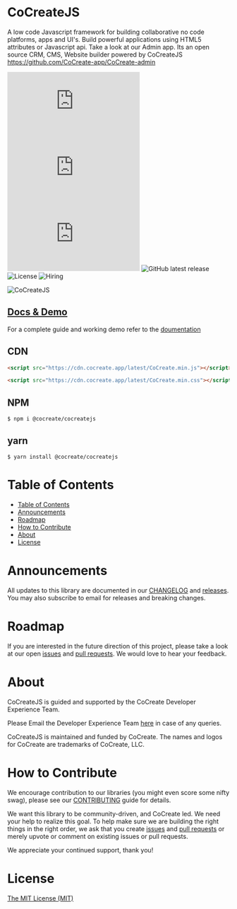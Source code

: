 # CoCreateJS

A low code Javascript framework for building collaborative no code platforms, apps and UI's. Build powerful applications using HTML5 attributes or Javascript api. Take a look at our Admin app. Its an open source CRM, CMS, Website builder powered by CoCreateJS https://github.com/CoCreate-app/CoCreate-admin

![minified](https://img.badgesize.io/https://cdn.cocreate.app/latest/CoCreate.min.js?style=flat-square&label=minified&color=orange)
![gzip](https://img.badgesize.io/https://cdn.cocreate.app/latest/CoCreate.min.js?compression=gzip&style=flat-square&label=gzip&color=yellow)
![brotli](https://img.badgesize.io/https://cdn.cocreate.app/latest/CoCreate.min.js?compression=brotli&style=flat-square&label=brotli)
![GitHub latest release](https://img.shields.io/github/v/release/CoCreate-app/CoCreateJS?style=flat-square)
![License](https://img.shields.io/github/license/CoCreate-app/CoCreateJS?style=flat-square)
![Hiring](https://img.shields.io/static/v1?style=flat-square&label=&message=Hiring&color=blueviolet)

![CoCreateJS](https://cdn.cocreate.app/docs/CoCreateJS.gif)

## [Docs & Demo](https://cocreate.app/docs/CoCreateJS)

For a complete guide and working demo refer to the [doumentation](https://cocreate.app/docs/CoCreateJS)

## CDN

```html
<script src="https://cdn.cocreate.app/latest/CoCreate.min.js"></script>
```

```html
<script src="https://cdn.cocreate.app/latest/CoCreate.min.css"></script>
```

## NPM

```shell
$ npm i @cocreate/cocreatejs

```
## yarn

```shell
$ yarn install @cocreate/cocreatejs
```

# Table of Contents

- [Table of Contents](#table-of-contents)
- [Announcements](#announcements)
- [Roadmap](#roadmap)
- [How to Contribute](#how-to-contribute)
- [About](#about)
- [License](#license)

<a name="announcements"></a>

# Announcements

All updates to this library are documented in our [CHANGELOG](https://github.com/CoCreate-app/CoCreateJS/blob/master/CHANGELOG.md) and [releases](https://github.com/CoCreate-app/CoCreateJS/releases). You may also subscribe to email for releases and breaking changes.

<a name="roadmap"></a>

# Roadmap

If you are interested in the future direction of this project, please take a look at our open [issues](https://github.com/CoCreate-app/CoCreateJS/issues) and [pull requests](https://github.com/CoCreate-app/CoCreateJS/pulls). We would love to hear your feedback.

<a name="about"></a>

# About

CoCreateJS is guided and supported by the CoCreate Developer Experience Team.

Please Email the Developer Experience Team [here](mailto:develop@cocreate.app) in case of any queries.

CoCreateJS is maintained and funded by CoCreate. The names and logos for CoCreate are trademarks of CoCreate, LLC.

<a name="contribute"></a>

# How to Contribute

We encourage contribution to our libraries (you might even score some nifty swag), please see our [CONTRIBUTING](https://github.com/CoCreate-app/CoCreateJS/blob/master/CONTRIBUTING.md) guide for details.

We want this library to be community-driven, and CoCreate led. We need your help to realize this goal. To help make sure we are building the right things in the right order, we ask that you create [issues](https://github.com/CoCreate-app/CoCreateJS/issues) and [pull requests](https://github.com/CoCreate-app/CoCreateJS/pulls) or merely upvote or comment on existing issues or pull requests.

We appreciate your continued support, thank you!


# License

[The MIT License (MIT)](https://github.com/CoCreate-app/CoCreateJS/blob/master/LICENSE)
